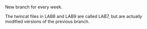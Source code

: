 New branch for every week.

The twincat files in LAB8 and LAB9 are called LAB7, but are actually modified versions of the previous branch.
